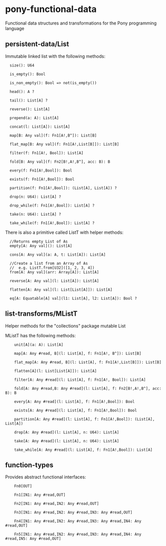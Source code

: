 # pony-functional-data
Functional data structures and transformations for the Pony programming language


## persistent-data/List

Immutable linked list with the following methods:
```
  size(): U64

  is_empty(): Bool

  is_non_empty(): Bool => not(is_empty())

  head(): A ?

  tail(): List[A] ?

  reverse(): List[A]

  prepend(a: A): List[A]

  concat(l: List[A]): List[A]

  map[B: Any val](f: Fn1[A!,B^]): List[B]

  flat_map[B: Any val](f: Fn1[A!,List[B]]): List[B]

  filter(f: Fn1[A!, Bool]): List[A]

  fold[B: Any val](f: Fn2[B!,A!,B^], acc: B): B

  every(f: Fn1[A!,Bool]): Bool

  exists(f: Fn1[A!,Bool]): Bool

  partition(f: Fn1[A!,Bool]): (List[A], List[A]) ?

  drop(n: U64): List[A] ?

  drop_while(f: Fn1[A!,Bool]): List[A] ?

  take(n: U64): List[A] ?

  take_while(f: Fn1[A!,Bool]): List[A] ?

```

There is also a primitive called ListT with helper methods:
```
  //Returns empty List of As
  empty[A: Any val](): List[A]

  cons[A: Any val](a: A, t: List[A]): List[A]

  //Create a list from an Array of As
  //  e.g. ListT.from[U32]([1, 2, 3, 4])
  from[A: Any val](arr: Array[A]): List[A]

  reverse[A: Any val](l: List[A]): List[A]

  flatten[A: Any val](l: List[List[A]]): List[A]

  eq[A: Equatable[A] val](l1: List[A], l2: List[A]): Bool ?

```

## list-transforms/MListT

Helper methods for the "collections" package mutable List

MListT has the following methods:

```
    unit[A](a: A): List[A]

    map[A: Any #read, B](l: List[A], f: Fn1[A!, B^]): List[B]

    flat_map[A: Any #read, B](l: List[A], f: Fn1[A!,List[B]]): List[B]

    flatten[A](l: List[List[A]]): List[A]

    filter[A: Any #read](l: List[A], f: Fn1[A!, Bool]): List[A]

    fold[A: Any #read,B: Any #read](l: List[A], f: Fn2[B!,A!,B^], acc: B): B

    every[A: Any #read](l: List[A], f: Fn1[A!,Bool]): Bool

    exists[A: Any #read](l: List[A], f: Fn1[A!,Bool]): Bool

    partition[A: Any #read](l: List[A], f: Fn1[A!,Bool]): (List[A], List[A])

    drop[A: Any #read](l: List[A], n: U64): List[A]

    take[A: Any #read](l: List[A], n: U64): List[A]

    take_while[A: Any #read](l: List[A], f: Fn1[A!,Bool]): List[A]
```

## function-types

Provides abstract functional interfaces:
```
    Fn0[OUT]

    Fn1[IN1: Any #read,OUT]

    Fn2[IN1: Any #read,IN2: Any #read,OUT]

    Fn3[IN1: Any #read,IN2: Any #read,IN3: Any #read,OUT]

    Fn4[IN1: Any #read,IN2: Any #read,IN3: Any #read,IN4: Any #read,OUT]

    Fn5[IN1: Any #read,IN2: Any #read,IN3: Any #read,IN4: Any #read,IN5: Any #read,OUT]  
```